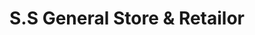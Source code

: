 ---
title: "S.S General Store & Retailor"
url: /karachi/s-s-general-store-und-retailor/
shop: Dorfladen
---
